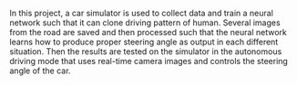 In this project, a car simulator is used to collect data and train a neural network such that it can clone driving pattern of human. 
Several images from the road are saved and then processed such that the neural network learns how to produce proper steering angle as output in each different situation. Then the results are tested on the simulator in the autonomous driving mode that uses real-time camera images and controls the steering angle of the car.

